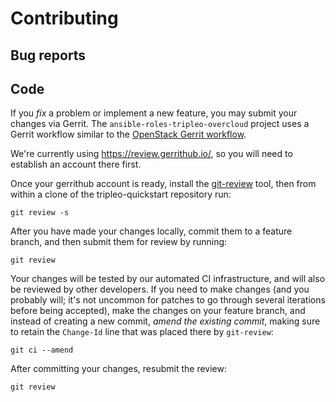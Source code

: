 # Contributing

## Bug reports



## Code

If you *fix* a problem or implement a new feature, you may submit your
changes via Gerrit. The `ansible-roles-tripleo-overcloud` project uses a Gerrit
workflow similar to the [OpenStack Gerrit workflow][gerrit].

We're currently using <https://review.gerrithub.io/>, so you will need
to establish an account there first.

Once your gerrithub account is ready, install the [git-review][] tool,
then from within a clone of the tripleo-quickstart repository run:

    git review -s

After you have made your changes locally, commit them to a feature
branch, and then submit them for review by running:

    git review

Your changes will be tested by our automated CI infrastructure, and will
also be reviewed by other developers. If you need to make changes (and
you probably will; it's not uncommon for patches to go through several
iterations before being accepted), make the changes on your feature
branch, and instead of creating a new commit, *amend the existing
commit*, making sure to retain the `Change-Id` line that was placed
there by `git-review`:

    git ci --amend

After committing your changes, resubmit the review:

    git review


[gerrit]: https://docs.openstack.org/infra/manual/developers.html#development-workflow
[git-review]: https://docs.openstack.org/infra/manual/developers.html#installing-git-review

